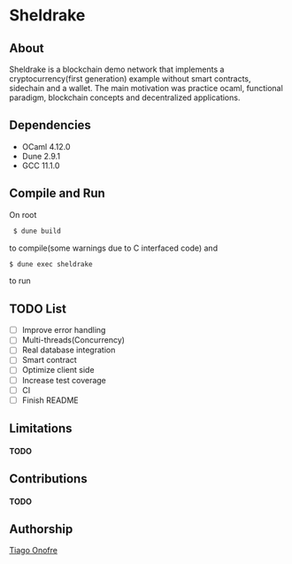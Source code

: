 # Sheldrake

## About
Sheldrake is a blockchain demo network that implements a cryptocurrency(first generation) example without smart contracts, sidechain and a wallet. The main motivation was practice ocaml, functional paradigm, blockchain concepts and decentralized applications.

## Dependencies
- OCaml 4.12.0
- Dune 2.9.1
- GCC 11.1.0

## Compile and Run

On root
```bash
 $ dune build
```
to compile(some warnings due to C interfaced code) and
```bash
$ dune exec sheldrake
```
to run
## TODO List
- [ ] Improve error handling
- [ ] Multi-threads(Concurrency)
- [ ] Real database integration
- [ ] Smart contract
- [ ] Optimize client side
- [ ] Increase test coverage
- [ ] CI
- [ ] Finish README

## Limitations
#### TODO

## Contributions
#### TODO

## Authorship
[Tiago Onofre](https://github.com/OnofreTZK)
